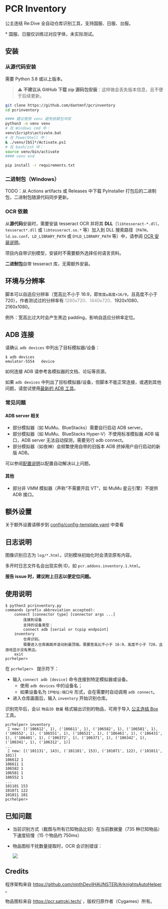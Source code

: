 # PCR Inventory

公主连结 Re:Dive 全自动仓库识别工具，支持国服、日服、台服。

\* 国服、日服仅训练过对应字体，未实际测试。

## 安装

### 从源代码安装

需要 Python 3.8 或以上版本。

> ⚠ **不建议从 GitHub 下载 zip 源码包安装**：这样做会丢失版本信息，且不便于后续更新。

```bash
git clone https://github.com/dantmnf/pcrinventory
cd pcrinventory

#### 建议使用 venv 避免依赖包冲突
python3 -m venv venv
# 在 Windows cmd 中：
venv\Scripts\activate.bat
# 在 PowerShell 中：
& ./venv/[bS]*/Activate.ps1
# 在 bash/zsh 中：
source venv/bin/activate
#### venv end

pip install -r requirements.txt
```

### 二进制包（Windows）

TODO：从 Actions artifacts 或 Releases 中下载 PyInstaller 打包后的二进制包，二进制包随源代码同步更新。

### OCR 依赖

从**源代码**安装时，需要安装 tesseract OCR 并将其 **DLL**（`libtesseract-*.dll`、`tesseract*.dll` 或 `libtesseract.so.*` 等）加入到 DLL 搜索路径（`PATH`、`ld.so.conf`、`LD_LIBRARY_PATH` 或 `DYLD_LIBRARY_PATH` 等）中，请参阅 [OCR 安装说明](https://github.com/ninthDevilHAUNSTER/ArknightsAutoHelper/wiki/OCR-%E5%AE%89%E8%A3%85%E8%AF%B4%E6%98%8E)。

项目内自带识别模型，安装时不需要额外选择任何语言资料。

**二进制包**自带 tesseract 库，无需额外安装。

##  **环境与分辨率**

脚本可以自适应分辨率（宽高比不小于 16:9，即`宽度≥高度×16/9`，且高度不小于 720），作者测试过的分辨率有 <span style="opacity: 0.5">1280x720、1440x720、</span>1920x1080、2160x1080。

例外：宽高比过大时会产生黑边 padding，影响自适应分辨率定位。

## **ADB 连接**

请确认 `adb devices` 中列出了目标模拟器/设备：

    $ adb devices
    emulator-5554   device

如何连接 ADB 请参考各模拟器的文档、论坛等资源。

如果 `adb devices` 中列出了目标模拟器/设备，但脚本不能正常连接，或遇到其他问题，请尝试使用[最新的 ADB 工具](https://developer.android.google.cn/studio/releases/platform-tools)。

### 常见问题

#### ADB server 相关

* 部分模拟器（如 MuMu、BlueStacks）需要自行启动 ADB server。
* 部分模拟器（如 MuMu、BlueStacks Hyper-V）不使用标准模拟器 ADB 端口，ADB server 无法自动探测，需要另行 adb connect。
* 部分模拟器（如夜神）会频繁使用自带的旧版本 ADB 挤掉用户自行启动的新版 ADB。

可以参阅[配置说明](#额外设置)以配置自动解决以上问题。

#### 其他

* 部分非 VMM 模拟器（声称“不需要开启 VT”，如 MuMu 星云引擎）不提供 ADB 接口。

## **额外设置**

关于额外设置请移步到 [config/config-template.yaml](config/config-template.yaml) 中查看

## **日志说明**
图像识别日志为 `log/*.html`，识别模块初始化时会清空原有内容。

多开时日志文件名会出现实例 ID，如 `pcr.addons.inventory.1.html`。

**报告 issue 时，建议附上日志以便定位问题。**

## 使用说明

```
$ python3 pcrinventory.py
commands (prefix abbreviation accepted):
    connect [connector type] [connector args ...]
        连接到设备
        支持的设备类型：
        connect adb [serial or tcpip endpoint]
    inventory
        仓库识别。
        需要进入仓库画面并滚动到最顶端。需要宽高比不小于 16:9，高度不小于 720，且游戏显示没有黑边。
    exit
pcrhelper>
```

在 `pcrhelper> ` 提示符下：

* 输入 `connect adb [device]` 命令连接到特定模拟器或设备。
  * 使用 `adb devices` 中的设备名；
  * 如果设备名为 `IP地址:端口号` 形式，会在需要时自动调用 `adb connect`。
* 进入仓库画面后，输入 `inventory` 开始识别仓库。

识别完毕后，会以 `物品ID 数量` 格式输出识别的物品，可用于导入 [公主连结 Box](https://pcr.satroki.tech/) 工具。
```
pcrhelper> inventory
 Ξ new: [('106612', 1), ('106611', 1), ('106582', 1), ('106581', 1), ('106552', 1), ('106551', 1), ('106521', 1), ('106461', 1), ('106431', 1), ('106401', 1), ('106372', 1), ('106371', 1), ('106342', 1), ('106341', 1), ('106312', 1)]
...
 Ξ new: [('101131', 143), ('101101', 153), ('101071', 122), ('101011', 101)]
106612 1
106611 1
106582 1
106581 1
106552 1
...
101101 153
101071 122
101011 101
pcrhelper> 
```

## 已知问题

* 当前识别方式（截图与所有已知物品比较）在当前数据量（735 种已知物品）下速度较慢（15 个物品约 750ms）
* 物品图标干扰数量提取时，OCR 会识别错误：

    ![](https://user-images.githubusercontent.com/2252500/141682428-b85bcfdb-1588-457c-93b0-523cb9389d44.png)

## Credits

程序架构来自 https://github.com/ninthDevilHAUNSTER/ArknightsAutoHelper 。

物品图标来自 https://pcr.satroki.tech/ ，版权归原作者（Cygames）所有。
